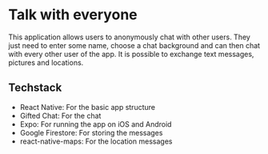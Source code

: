 # Talk with everyone
This application allows users to anonymously chat with other users. They just need to enter some name, choose a chat background and can then chat with every other user of the app. It is possible to exchange text messages, pictures and locations.

## Techstack
- React Native: For the basic app structure
- Gifted Chat: For the chat
- Expo: For running the app on iOS and Android
- Google Firestore: For storing the messages
- react-native-maps: For the location messages